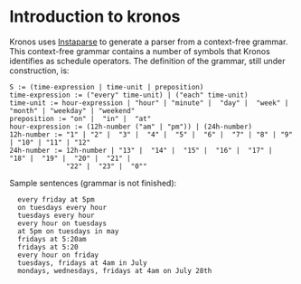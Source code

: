 # Introduction to kronos

Kronos uses [Instaparse](https://github.com/Engelberg/instaparse) to generate a parser from a
context-free grammar. This context-free grammar contains a number of symbols that Kronos identifies
as schedule operators. The definition of the grammar, still under construction, is:

```
S := (time-expression | time-unit | preposition)
time-expression := ("every" time-unit) | ("each" time-unit)
time-unit := hour-expression | "hour" | "minute" |  "day" |  "week" |  "month" | "weekday" | "weekend"
preposition := "on" |  "in" |  "at"
hour-expression := (12h-number ("am" | "pm")) | (24h-number)
12h-number := "1" | "2" |  "3" |  "4" |  "5" |  "6" |  "7" | "8" | "9" | "10" | "11" | "12"
24h-number := 12h-number | "13" |  "14" |  "15" |  "16" |  "17" |  "18" |  "19" |  "20" |  "21" |
              "22" |  "23" |  "0""
```

Sample sentences (grammar is not finished):
```
  every friday at 5pm
  on tuesdays every hour
  tuesdays every hour
  every hour on tuesdays
  at 5pm on tuesdays in may
  fridays at 5:20am
  fridays at 5:20
  every hour on friday
  tuesdays, fridays at 4am in July
  mondays, wednesdays, fridays at 4am on July 28th
```
